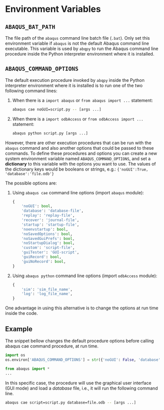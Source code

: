 # Environment Variables

## `ABAQUS_BAT_PATH`

The file path of the `abaqus` command line batch file (`.bat`). Only set this environment variable if `abaqus` is not 
the default Abaqus command line executable. This variable is used by `abqpy` to run the Abaqus command line
procedure inside the Python interpreter environment where it is installed.

## `ABAQUS_COMMAND_OPTIONS`

The default execution procedure invoked by `abqpy` inside the Python interpreter
environment where it is installed is to run one of the two following command lines:

1. When there is a `import abaqus` or `from abaqus import ...` statement:

   ```sh
   abaqus cae noGUI=script.py -- [args ...]
   ```

2. When there is a `import odbAccess` or `from odbAccess import ...` statement:

   ```sh
   abaqus python script.py [args ...]
   ```

However, there are other execution procedures that can be run with the `abaqus`
command and also another options that could be passed to these commands. To define
these procedures and options you can create a new system environment variable
named `ABAQUS_COMMAND_OPTIONS`, and set a **dictionary** to this variable with the
options you want to use. The values of the dictionary keys would be booleans or
strings, e.g.: `{'noGUI':True, 'database':'file.odb'}`

The possible options are:

1. Using `abaqus cae` command line options (import `abaqus` module):

   ```python
   {
       'noGUI': bool,
       'database': 'database-file',
       'replay': 'replay-file',
       'recover': 'journal-file',
       'startup': 'startup-file',
       'noenvstartup': bool,
       'noSavedOptions': bool,
       'noSavedGuiPrefs': bool,
       'noStartupDialog': bool,
       'custom': 'script-file',
       'guiTester': 'GUI-script',
       'guiRecord': bool,
       'guiNoRecord': bool,
   }
   ```

2. Using `abaqus python` command line options (import `odbAccess` module):

   ```python
   {
       'sim': 'sim_file_name',
       'log': 'log_file_name',
   }
   ```

One advantage in using this alternative is to change the options at run time inside the code.

## Example

The snippet bellow changes the default procedure options before calling
abaqus cae command procedure, at run time.

```python
import os
os.environ['ABAQUS_COMMAND_OPTIONS'] = str({'noGUI': False, 'database':'file.odb'})

from abaqus import *
...
```

In this specific case, the procedure will use the graphical user interface (GUI mode)
and load a *database* file, i.e., it will run the following command line.

```sh
abaqus cae script=script.py database=file.odb -- [args ...]
```
